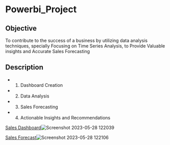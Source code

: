 # Powerbi_Project
## Objective
To contribute to the success of a business by utilizing data analysis techniques, specially Focusing on Time Series Analysis, to Provide Valuable insights and Accurate Sales Forecasting

## Description
- 1. Dashboard Creation
- 2. Data Analysis
- 3. Sales Forecasting
- 4. Actionable Insights and Recommendations

[Sales Dashboard]()![Screenshot 2023-05-28 122039](https://github.com/kirtan2610/Powerbi_Project/assets/129333658/f2a8ea8f-3c1d-4ff1-854c-7f0002cfde02)


[Sales Forecast]()![Screenshot 2023-05-28 122106](https://github.com/kirtan2610/Powerbi_Project/assets/129333658/dd46fd32-3ab3-49c0-bacf-2b08dbe8b456)
